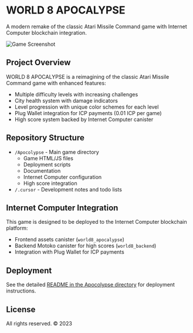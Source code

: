 # WORLD 8 APOCALYPSE

A modern remake of the classic Atari Missile Command game with Internet Computer blockchain integration.

![Game Screenshot](https://user-images.githubusercontent.com/2433219/99129481-f2ad5780-25ca-11eb-9552-0cad07a1349e.png)

## Project Overview

WORLD 8 APOCALYPSE is a reimagining of the classic Atari Missile Command game with enhanced features:

- Multiple difficulty levels with increasing challenges
- City health system with damage indicators
- Level progression with unique color schemes for each level
- Plug Wallet integration for ICP payments (0.01 ICP per game)
- High score system backed by Internet Computer canister

## Repository Structure

- `/Apocolypse` - Main game directory
  - Game HTML/JS files
  - Deployment scripts
  - Documentation
  - Internet Computer configuration
  - High score integration
- `/.cursor` - Development notes and todo lists

## Internet Computer Integration

This game is designed to be deployed to the Internet Computer blockchain platform:

- Frontend assets canister (`world8_apocalypse`)
- Backend Motoko canister for high scores (`world8_backend`)
- Integration with Plug Wallet for ICP payments

## Deployment

See the detailed [README in the Apocolypse directory](Apocolypse/README.md) for deployment instructions.

## License

All rights reserved. © 2023 